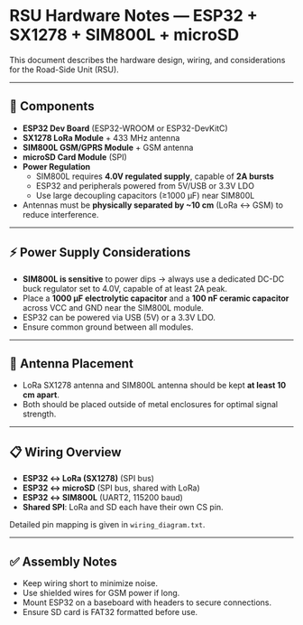 # RSU Hardware Notes — ESP32 + SX1278 + SIM800L + microSD

This document describes the hardware design, wiring, and considerations for the Road-Side Unit (RSU).

---

## 🧩 Components
- **ESP32 Dev Board** (ESP32-WROOM or ESP32-DevKitC)
- **SX1278 LoRa Module** + 433 MHz antenna
- **SIM800L GSM/GPRS Module** + GSM antenna
- **microSD Card Module** (SPI)
- **Power Regulation**
  - SIM800L requires **4.0V regulated supply**, capable of **2A bursts**
  - ESP32 and peripherals powered from 5V/USB or 3.3V LDO
  - Use large decoupling capacitors (≥1000 µF) near SIM800L
- Antennas must be **physically separated by ~10 cm** (LoRa ↔ GSM) to reduce interference.

---

## ⚡ Power Supply Considerations
- **SIM800L is sensitive** to power dips → always use a dedicated DC-DC buck regulator set to 4.0V, capable of at least 2A peak.
- Place a **1000 µF electrolytic capacitor** and a **100 nF ceramic capacitor** across VCC and GND near the SIM800L module.
- ESP32 can be powered via USB (5V) or a 3.3V LDO.
- Ensure common ground between all modules.

---

## 📡 Antenna Placement
- LoRa SX1278 antenna and SIM800L antenna should be kept **at least 10 cm apart**.
- Both should be placed outside of metal enclosures for optimal signal strength.

---

## 📋 Wiring Overview
- **ESP32 ↔ LoRa (SX1278)** (SPI bus)
- **ESP32 ↔ microSD** (SPI bus, shared with LoRa)
- **ESP32 ↔ SIM800L** (UART2, 115200 baud)
- **Shared SPI**: LoRa and SD each have their own CS pin.

Detailed pin mapping is given in `wiring_diagram.txt`.

---

## ✅ Assembly Notes
- Keep wiring short to minimize noise.
- Use shielded wires for GSM power if long.
- Mount ESP32 on a baseboard with headers to secure connections.
- Ensure SD card is FAT32 formatted before use.

